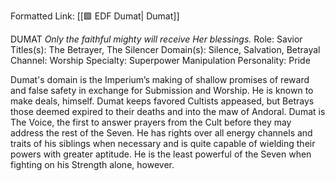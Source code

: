 Formatted Link: [[🟩 EDF Dumat| Dumat]]

DUMAT _Only the faithful mighty will receive Her blessings._ Role: Savior Titles(s): The Betrayer, The Silencer Domain(s): Silence, Salvation, Betrayal Channel: Worship Specialty: Superpower Manipulation Personality: Pride

Dumat's domain is the Imperium’s making of shallow promises of reward and false safety in exchange for Submission and Worship. He is known to make deals, himself. Dumat keeps favored Cultists appeased, but Betrays those deemed expired to their deaths and into the maw of Andoral. Dumat is The Voice, the first to answer prayers from the Cult before they may address the rest of the Seven. He has rights over all energy channels and traits of his siblings when necessary and is quite capable of wielding their powers with greater aptitude. He is the least powerful of the Seven when fighting on his Strength alone, however.